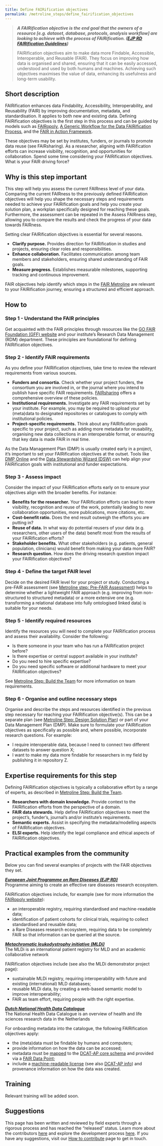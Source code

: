 ```yaml
---
title: Define FAIRification objectives
permalink: /metroline_steps/define_fairification_objectives
---
```


>***A FAIRification objective is the end goal that the owners of a resource \[e.g. dataset, database, protocols, analysis workflow] are looking to achieve with the process of FAIRification. ([EJP RD FAIRification Guidelines](https://github.com/ejp-rd-vp/FAIRificationGuidance/blob/main/FAIRificationObjectives.pdf))***
>
> FAIRification objectives aim to make data more Findable, Accessible, Interoperable, and Reusable (FAIR). They focus on improving how data is organised and shared, ensuring that it can be easily accessed, understood and used by both humans and machines. Achieving such objectives maximises the value of data, enhancing its usefulness and long-term usability.

## Short description
FAIRification enhances data Findability, Accessibility, Interoperability, and Reusability (FAIR) by improving documentation, metadata, and standardisation. It applies to both new and existing data. Defining FAIRification objectives is the first step in this process and can be guided by models such as [FAIRopoly](https://www.ejprarediseases.org/fairopoly/), [A Generic Workflow for the Data FAIRification Process](https://direct.mit.edu/dint/article/2/1-2/56/9988/A-Generic-Workflow-for-the-Data-FAIRification), and the [FAIR in Action Framework](https://www.nature.com/articles/s41597-023-02167-2).

These objectives may be set by institutes, funders, or journals to promote data reuse (see FAIRsharing). As a researcher, aligning with FAIRification efforts can increase visibility, recognition, and opportunities for collaboration. Spend some time considering your FAIRification objectives. What is your FAIR driving force?

## Why is this step important 
This step will help you assess the current FAIRness level of your data. Comparing the current FAIRness to the previously defined FAIRification objectives will help you shape the necessary steps and requirements needed to achieve your FAIRification goals and help you create your solution plan, a workplan specifically designed for reaching these goals. Furthermore, the assessment can be repeated in the Assess FAIRness step, allowing you to compare the results and check the progress of your data towards FAIRness.

Setting clear FAIRification objectives is essential for several reasons.
* **Clarify purpose.** Provides direction for FAIRification in studies and projects, ensuring clear roles and responsibilities.
* **Enhance collaboration.** Facilitates communication among team members and stakeholders, ensuring shared understanding of FAIR goals.
* **Measure progress.** Establishes measurable milestones, supporting tracking and continuous improvement.

FAIR objectives help identify which steps in the [FAIR Metroline](../index) are relevant to your FAIRification journey, ensuring a structured and efficient approach.

## How to
### Step 1 - Understand the FAIR principles
Get acquainted with the FAIR principles through resources like the [GO FAIR Foundation (GFF) website](https://www.gofair.foundation/) and your institute’s Research Data Management (RDM) department. These principles are foundational for defining FAIRification objectives.

### Step 2 - Identify FAIR requirements
As you define your FAIRification objectives, take time to review the relevant requirements from various sources.
* **Funders and consortia.** Check whether your project funders, the consortium you are involved in, or the journal where you intend to publish have specific FAIR requirements. [FAIRsharing](https://fairsharing.org/) offers a comprehensive overview of these policies.
* **Institutional requirements.** Investigate any FAIR requirements set by your institute. For example, you may be required to upload your (meta)data to designated repositories or catalogues to comply with institutional policies.
* **Project-specific requirements.** Think about any FAIRification goals specific to your project, such as adding more metadata for reusability, organising new data collections in an interoperable format, or ensuring that key data is made FAIR in real time.

As the Data Management Plan (DMP) is usually created early in a project, it’s important to set your FAIRification objectives at the outset. Tools like [DMP Online](https://dmponline.dcc.ac.uk/) and the [Data Stewardship Wizard (DSW)](https://ds-wizard.org/)  can help align your FAIRification goals with institutional and funder expectations.

### Step 3 - Assess impact
Consider the impact of your FAIRification efforts early on to ensure your objectives align with the broader benefits. For instance:
* **Benefits for the researcher.** Your FAIRification efforts can lead to more visibility, recognition and reuse of the work, potentially leading to new collaboration opportunities, more publications, more citations, etc.
* **Cost-benefit ratio.** Does the end result outweigh the efforts you are putting in?
* **Reuse of data.** In what way do potential reusers of your data (e.g. researchers, other users of the data) benefit most from the results of your FAIRification efforts?
* **Stakeholder benefits.** What other stakeholders (e.g. patients, general population, clinicians) would benefit from making your data more FAIR?
* **Research question.** How does the driving research question impact your FAIRification objectives?

### Step 4 - Define the target FAIR level
Decide on the desired FAIR level for your project or study. Conducting a pre-FAIR assessment (see [Metroline step: Pre-FAIR Assessment](pre_fair_assessment)) helps to determine whether a lightweight FAIR approach (e.g. improving from non-structured to structured metadata) or a more extensive one (e.g. transforming a relational database into fully ontologised linked data) is suitable for your needs.

### Step 5 - Identify required resources
Identify the resources you will need to complete your FAIRification process and assess their availability. Consider the following:
* Is there someone in your team who has run a FAIRification project before?
* Is there expertise or central support available in your institute?
* Do you need to hire specific expertise?
* Do you need specific software or additional hardware to meet your FAIRification objectives?

See [Metroline Step: Build the Team](build_the_team) for more information on team requirements.

### Step 6 - Organise and outline necessary steps
Organise and describe the steps and resources identified in the previous step necessary for reaching your FAIRification objective(s). This can be a separate plan (see [Metroline Step: Design Solution Plan](design_solution_plan)) or part of your Data Management Plan (DMP). Make sure to formulate your FAIRification objectives as specifically as possible and, where possible, incorporate research questions. For example:
* I require interoperable data, because I need to connect two different datasets to answer question X;
* I want to make my data more findable for researchers in my field by publishing it in repository Z.

## Expertise requirements for this step 
Defining FAIRification objectives is typically a collaborative effort by a range of experts, as described in [Metroline Step: Build the Team](build_the_team).
* **Researchers with domain knowledge.** Provide context to the FAIRification efforts from the perspective of a domain.
* **FAIR data stewards.** Help define FAIRification objectives to meet the project’s, funder’s, journal’s and/or institute’s requirements.
* **Semantic experts.** Assist in specifying the metadata/modelling aspects of FAIRification objectives.
* **ELSI experts.** Help identify the legal compliance and ethical aspects of FAIRification objectives.

## Practical examples from the community 
Below you can find several examples of projects with the FAIR objectives they set.

***[European Joint Programme on Rare Diseases (EJP RD)](https://www.ejprarediseases.org/)***
<br>Programme aiming to create an effective rare diseases research ecosystem.

FAIRification objectives include, for example (see for more information the [FAIRopoly website](https://www.ejprarediseases.org/fairopoly/)):
* an interoperable registry, requiring standardised and machine-readable data;
* identification of patient cohorts for clinical trials, requiring to collect standardised and reusable data;
* a Rare Diseases research ecosystem, requiring data to be completely FAIR so that information can be queried at the source.

***[Metachromatic leukodystrophy initiative (MLDi)](https://www.mldinitiative.com/)***
<br>The MLDi is an international patient registry for MLD and an academic collaborative network

FAIRification objectives include (see also the MLDi demonstrator project page):
* sustainable MLDi registry, requiring interoperability with future and existing (international) MLD databases;
* reusable MLDi data, by creating a web-based semantic model to improve interoperability;
* FAIR as team effort, requiring people with the right expertise.


***[Dutch National Health Data Catalogue](https://health-ri.atlassian.net/wiki/spaces/FSD/pages/279150593)***
<br>The National Health Data Catalogue is an overview of health and life sciences research data in the Netherlands

For onboarding metadata into the catalogue, the following FAIRification objectives apply:
* the (meta)data must be findable by humans and computers;
* provide information on how the data can be accessed;
* metadata must be [mapped](https://health-ri.atlassian.net/wiki/spaces/FSD/pages/279281676) to the [DCAT-AP core schema](https://github.com/Health-RI/health-ri-metadata/) and provided via a [FAIR Data Point](https://health-ri.atlassian.net/wiki/spaces/FSD/pages/279183386);
* include a [machine-readable license](https://spdx.dev/learn/handling-license-info/) (see also [DCAT-AP info](https://docs.geostandaarden.nl/dcat/dcat-ap-nl30/#distribution-licence)) and provenance information on how the data was created.

## Training
Relevant training will be added soon.

## Suggestions
This page has been written and reviewed by field experts through a rigorous process and has reached the “released” status. Learn more about the contributors [here](contributing/contributors) and explore the development process [here](contributing/development_process). If you have any suggestions, visit our [How to contribute](contributing/how_to_contribute) page to get in touch.
